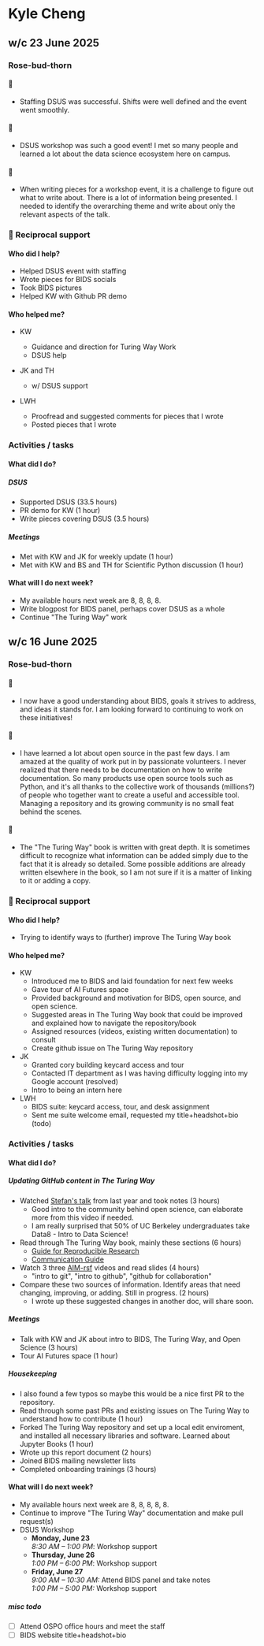 # Kyle Cheng

## w/c 23 June 2025

### Rose-bud-thorn

#### 🌹
* Staffing DSUS was successful. Shifts were well defined and the event went smoothly.

#### 🌱
* DSUS workshop  was such a good event!
  I met so many people and learned a lot about the data science ecosystem here on campus.


#### 🌵
* When writing pieces for a workshop event, it is a challenge to figure out what to write about.
  There is a lot of information being presented.
  I needed to identify the overarching theme and write about only the relevant aspects of the talk.

### 🤝 Reciprocal support

#### Who did I help?
* Helped DSUS event with staffing
* Wrote pieces for BIDS socials
* Took BIDS pictures
* Helped KW with Github PR demo

#### Who helped me?
* KW
  * Guidance and direction for Turing Way Work
  * DSUS help

* JK and TH
  * w/ DSUS support
* LWH
  * Proofread and suggested comments for pieces that I wrote
  * Posted pieces that I wrote

### Activities / tasks

#### What did I do?

##### DSUS
* Supported DSUS (33.5 hours)
* PR demo for KW (1 hour)
* Write pieces covering DSUS (3.5 hours)

##### Meetings
* Met with KW and JK for weekly update (1 hour)
* Met with KW and BS and TH for Scientific Python discussion (1 hour)

#### What will I do next week?
* My available hours next week are 8, 8, 8, 8.
* Write blogpost for BIDS panel, perhaps cover DSUS as a whole
* Continue "The Turing Way" work

## w/c 16 June 2025

### Rose-bud-thorn

#### 🌹
* I now have a good understanding about BIDS, goals it strives to address, and ideas it stands for.
  I am looking forward to continuing to work on these initiatives!

#### 🌱
* I have learned a lot about open source in the past few days.
  I am amazed at the quality of work put in by passionate volunteers.
  I never realized that there needs to be documentation on how to write documentation.
  So many products use open source tools such as Python, and it's all thanks to the collective work of thousands (millions?) of people who together want to create a useful and accessible tool.
  Managing a repository and its growing community is no small feat behind the scenes.

#### 🌵
* The "The Turing Way" book is written with great depth.
  It is sometimes difficult to recognize what information can be added simply due to the fact that it is already so detailed.
  Some possible additions are already written elsewhere in the book, so I am not sure if it is a matter of linking to it or adding a copy.

### 🤝 Reciprocal support

#### Who did I help?
* Trying to identify ways to (further) improve The Turing Way book

#### Who helped me?
* KW
  * Introduced me to BIDS and laid foundation for next few weeks
  * Gave tour of AI Futures space
  * Provided background and motivation for BIDS, open source, and open science.
  * Suggested areas in The Turing Way book that could be improved and explained how to navigate the repository/book
  * Assigned resources (videos, existing written documentation) to consult
  * Create github issue on The Turing Way repository
* JK
  * Granted cory building keycard access and tour
  * Contacted IT department as I was having difficulty logging into my Google account (resolved)
  * Intro to being an intern here
* LWH
  * BIDS suite: keycard access, tour, and desk assignment
  * Sent me suite welcome email, requested my title+headshot+bio (todo)

### Activities / tasks

#### What did I do?

##### Updating GitHub content in The Turing Way
* Watched [Stefan's talk](https://www.youtube.com/watch?v=cmUtiEv4xm4) from last year and took notes (3 hours)
  * Good intro to the community behind open science, can elaborate more from this video if needed.
  * I am really surprised that 50% of UC Berkeley undergraduates take Data8 - Intro to Data Science!
* Read through The Turing Way book, mainly these sections (6 hours)
  * [Guide for Reproducible Research](https://book.the-turing-way.org/reproducible-research/reproducible-research)
  * [Communication Guide](https://book.the-turing-way.org/communication/comms-overview)
* Watch 3 three [AIM-rsf](https://github.com/aim-rsf/training/tree/main/version-control) videos and read slides (4 hours)
  * "intro to git", "intro to github", "github for collaboration"
* Compare these two sources of information. Identify areas that need changing, improving, or adding. Still in progress. (2 hours)
  * I wrote up these suggested changes in another doc, will share soon.

##### Meetings
* Talk with KW and JK about intro to BIDS, The Turing Way, and Open Science (3 hours)
* Tour AI Futures space (1 hour)

##### Housekeeping
* I also found a few typos so maybe this would be a nice first PR to the repository.
* Read through some past PRs and existing issues on The Turing Way to understand how to contribute (1 hour)
* Forked The Turing Way repository and set up a local edit enviroment, and installed all necessary libraries and software. Learned about Jupyter Books (1 hour)
* Wrote up this report document (2 hours)
* Joined BIDS mailing newsletter lists
* Completed onboarding trainings (3 hours)

#### What will I do next week?
* My available hours next week are 8, 8, 8, 8, 8.
* Continue to improve "The Turing Way" documentation and make pull request(s)
* DSUS Workshop
  * **Monday, June 23**  
    *8:30 AM – 1:00 PM*: Workshop support
  * **Thursday, June 26**  
    *1:00 PM – 6:00 PM*: Workshop support
  * **Friday, June 27**  
    *9:00 AM – 10:30 AM:* Attend BIDS panel and take notes  
    *1:00 PM – 5:00 PM:* Workshop support

##### misc todo
* [ ] Attend OSPO office hours and meet the staff
* [ ] BIDS website title+headshot+bio
